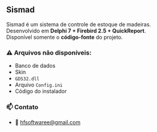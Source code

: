 ## Sismad

Sismad é um sistema de controle de estoque de madeiras.  
Desenvolvido em **Delphi 7 + Firebird 2.5 + QuickReport**.  
Disponível somente o **código-fonte** do projeto.

### ⚠️ Arquivos **não** disponíveis:
- Banco de dados  
- Skin  
- `GDS32.dll`  
- Arquivo `Config.ini`  
- Código do instalador

### 📫 Contato
- 📧 hfsoftwaree@gmail.com
